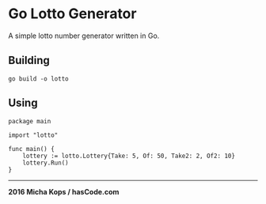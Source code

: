 # Go Lotto Generator

A simple lotto number generator written in Go.

## Building


```
go build -o lotto

```

## Using

```
package main

import "lotto"

func main() {
	lottery := lotto.Lottery{Take: 5, Of: 50, Take2: 2, Of2: 10}
	lottery.Run()
}
```

-----

**2016 Micha Kops / hasCode.com**